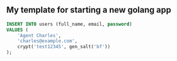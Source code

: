 ## My template for starting a new golang app

```sql
INSERT INTO users (full_name, email, password)
VALUES (
    'Agent Charles',
    'charles@example.com',
    crypt('test12345', gen_salt('bf'))
);

```
